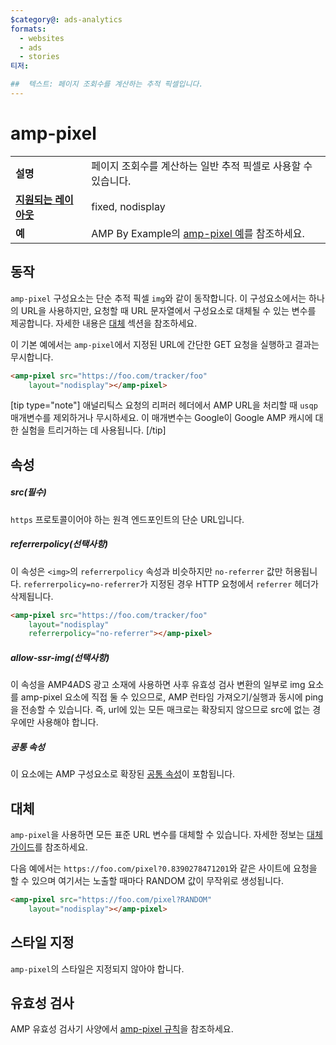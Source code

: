 ```yaml
---
$category@: ads-analytics
formats:
  - websites
  - ads
  - stories
티저:

##  텍스트: 페이지 조회수를 계산하는 추적 픽셀입니다.
---
```


<!--- Reformatted by Reftar! for AMP (go/reftar) on 2019-06-13 -->
<!---
       Copyright 2016 The AMP HTML Authors. All Rights Reserved.

       Licensed under the Apache License, Version 2.0 (the "License");
     you may not use this file except in compliance with the License.
     You may obtain a copy of the License at

     http://www.apache.org/licenses/LICENSE-2.0

     Unless required by applicable law or agreed to in writing, software
     distributed under the License is distributed on an "AS-IS" BASIS,
     WITHOUT WARRANTIES OR CONDITIONS OF ANY KIND, either express or implied.
     See the License for the specific language governing permissions and
     limitations under the License.
-->
# amp-pixel


<table>
  <tr>
    <td class="col-fourty"><strong>설명</strong></td>
    <td>페이지 조회수를 계산하는 일반 추적 픽셀로 사용할 수 있습니다.</td>
  </tr>
  <tr>
    <td class="col-fourty"><strong><a href="https://www.ampproject.org/docs/guides/responsive/control_layout.html">지원되는 레이아웃</a></strong></td>
    <td>fixed, nodisplay</td>
  </tr>
  <tr>
    <td class="col-fourty"><strong>예</strong></td>
    <td>AMP By Example의 <a href="https://ampbyexample.com/components/amp-pixel/">amp-pixel 예</a>를 참조하세요.</td>
  </tr>
</table>

## 동작

`amp-pixel` 구성요소는 단순 추적 픽셀 `img`와 같이 동작합니다. 이 구성요소에서는 하나의 URL을 사용하지만, 요청할 때 URL 문자열에서 구성요소로 대체될 수 있는 변수를 제공합니다. 자세한 내용은 [대체](#substitutions) 섹션을 참조하세요.

이 기본 예에서는 `amp-pixel`에서 지정된 URL에 간단한 GET 요청을 실행하고 결과는 무시합니다.

```html
<amp-pixel src="https://foo.com/tracker/foo"
    layout="nodisplay"></amp-pixel>
```

  [tip type="note"]
애널리틱스 요청의 리퍼러 헤더에서 AMP URL을 처리할 때 `usqp` 매개변수를 제외하거나 무시하세요. 이 매개변수는 Google이 Google AMP 캐시에 대한 실험을 트리거하는 데 사용됩니다.
[/tip]

## 속성

##### src(필수)

`https` 프로토콜이어야 하는 원격 엔드포인트의 단순 URL입니다.

##### referrerpolicy(선택사항)

이 속성은 `<img>`의 `referrerpolicy` 속성과 비슷하지만 `no-referrer` 값만 허용됩니다. `referrerpolicy=no-referrer`가 지정된 경우 HTTP 요청에서 `referrer` 헤더가 삭제됩니다.

```html
<amp-pixel src="https://foo.com/tracker/foo"
    layout="nodisplay"
    referrerpolicy="no-referrer"></amp-pixel>
```

##### allow-ssr-img(선택사항)

이 속성을 AMP4ADS 광고 소재에 사용하면 사후 유효성 검사 변환의 일부로 img 요소를 amp-pixel 요소에 직접 둘 수 있으므로, AMP 런타임 가져오기/실행과 동시에 ping을 전송할 수 있습니다.
즉, url에 있는 모든 매크로는 확장되지 않으므로 src에 없는 경우에만 사용해야 합니다.

##### 공통 속성

이 요소에는 AMP 구성요소로 확장된 [공통 속성](https://www.ampproject.org/docs/reference/common_attributes)이 포함됩니다.

## 대체

`amp-pixel`을 사용하면 모든 표준 URL 변수를 대체할 수 있습니다.
자세한 정보는 [대체 가이드](../spec/amp-var-substitutions.md)를 참조하세요.

다음 예에서는 `https://foo.com/pixel?0.8390278471201`와 같은 사이트에 요청을 할 수 있으며 여기서는 노출할 때마다 RANDOM 값이 무작위로 생성됩니다.

```html
<amp-pixel src="https://foo.com/pixel?RANDOM"
    layout="nodisplay"></amp-pixel>
```

## 스타일 지정

`amp-pixel`의 스타일은 지정되지 않아야 합니다.

## 유효성 검사

AMP 유효성 검사기 사양에서 [amp-pixel 규칙](https://github.com/ampproject/amphtml/blob/master/validator/validator-main.protoascii)을 참조하세요.
